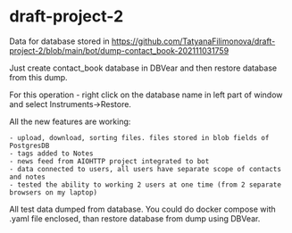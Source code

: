 # draft-project-2

Data for database stored in https://github.com/TatyanaFilimonova/draft-project-2/blob/main/bot/dump-contact_book-202111031759

Just create contact_book database in DBVear and then restore database from this dump.

For this operation - right click on the database name in left part of window and select Instruments->Restore.

All the new features are working:

    - upload, download, sorting files. files stored in blob fields of PostgresDB
    - tags added to Notes
    - news feed from AIOHTTP project integrated to bot
    - data connected to users, all users have separate scope of contacts and notes
    - tested the ability to working 2 users at one time (from 2 separate browsers on my laptop)

All test data dumped from database. You could do docker compose with .yaml file enclosed, than restore database from dump using DBVear.

